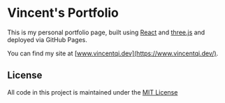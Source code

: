 # Vincent's Portfolio
This is my personal portfolio page, built using [React](https://react.dev/) and [three.js](https://threejs.org/) and deployed via GitHub Pages.

You can find my site at [www.vincentqi.dev](https://www.vincentqi.dev/).

## License
All code in this project is maintained under the [MIT License](./LICENSE)
